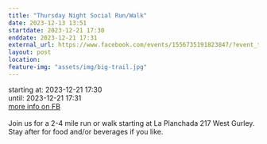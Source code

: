 ```yaml
---
title: "Thursday Night Social Run/Walk"
date: 2023-12-13 13:51
startdate: 2023-12-21 17:30
enddate: 2023-12-21 17:31
external_url: https://www.facebook.com/events/1556735191823847/?event_time_id=1556735201823846
layout: post
location: 
feature-img: "assets/img/big-trail.jpg"
---
```


starting at: 2023-12-21 17:30<br>until: 2023-12-21 17:31<br><a href="https://www.facebook.com/events/1556735191823847/?event_time_id=1556735201823846">more info on FB</a><br><br>Join us for a 2-4 mile run or walk starting at La Planchada 217 West Gurley. Stay after for food and/or beverages if you like. <br>
  <br>
  
